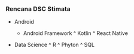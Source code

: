 ### Rencana DSC Stimata

- Android
  * Android Framework
    ^ Kotlin
    ^ React Native

- Data Science
	^ R
	^ Phyton
	^ SQL
	